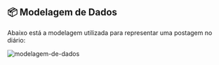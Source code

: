 ## 📦 Modelagem de Dados

Abaixo está a modelagem utilizada para representar uma postagem no diário:

![modelagem-de-dados](https://github.com/user-attachments/assets/e8f16e8f-b9d6-43d4-b552-f9b70930066a)

